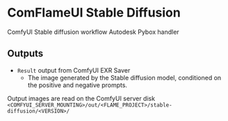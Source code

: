 # ComFlameUI Stable Diffusion

ComfyUI Stable diffusion workflow Autodesk Pybox handler

## Outputs

- `Result` output from ComfyUI EXR Saver
  - The image generated by the Stable diffusion model, conditioned on the positive and negative prompts.
  
Output images are read on the ComfyUI server disk
`<COMFYUI_SERVER_MOUNTING>/out/<FLAME_PROJECT>/stable-diffusion/<VERSION>/`